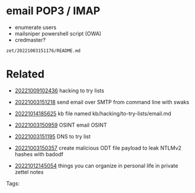 # email POP3 / IMAP
- enumerate users
- mailsniper powershell script (OWA)
- credmaster?

` zet/20221003151176/README.md `

# Related

- [20221009102436](/zet/20221009102436/README.md) hacking to try lists

- [20221003151218](/zet/20221003151218/README.md) send email over SMTP from command line with swaks
- [20221014185625](/zet/20221014185625/README.md) kb file named kb/hacking/to-try-lists/email.md
- [20221003150959](/zet/20221003150959/README.md) OSINT email OSINT
- [20221003151195](/zet/20221003151195/README.md) DNS to try list
- [20221003150357](/zet/20221003150357/README.md) create malicious ODT file payload to leak NTLMv2 hashes with badodf
- [20221012145054](/zet/20221012145054/README.md) things you can organize in personal life in private zettel notes

Tags:

    
